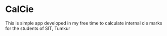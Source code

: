 # CalCie
This is simple app developed in my free time to calculate internal cie marks for the students of SIT, Tumkur
